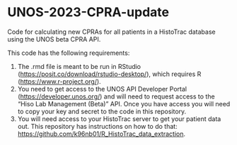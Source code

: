 # UNOS-2023-CPRA-update
Code for calculating new CPRAs for all patients in a HistoTrac database using the UNOS beta CPRA API.

This code has the following requirements:

1.	The .rmd file is meant to be run in RStudio (https://posit.co/download/rstudio-desktop/), which requires R (https://www.r-project.org/).
2.	You need to get access to the UNOS API Developer Portal (https://developer.unos.org/) and will need to request access to the “Hiso Lab Management (Beta)” API. Once you have access you will need to copy your key and secret to the code in this repository.
3.	You will need access to your HistoTrac server to get your patient data out. This repository has instructions on how to do that: https://github.com/k96nb01/R_HistoTrac_data_extraction. 
